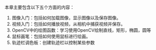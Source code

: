 
本章主要包含以下五个方面的内容：

1. 图像入门：包括如何加载图像，显示图像以及保存图像。
2. 视频入门：包括如何播放视频，从相机中捕获视频并保存。
3. OpenCV中的绘图函数：学习使用OpenCV绘制直线，矩形，椭圆，圆等
4. 鼠标画笔：包括如何使用鼠标进行绘画。
5. 轨迹栏调色板：创建轨迹栏以控制某些参数
